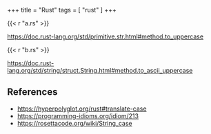 +++
title = "Rust"
tags = [ "rust" ]
+++

{{< r "a.rs" >}}

<https://doc.rust-lang.org/std/primitive.str.html#method.to_uppercase>

{{< r "b.rs" >}}

<https://doc.rust-lang.org/std/string/struct.String.html#method.to_ascii_uppercase>

## References

- <https://hyperpolyglot.org/rust#translate-case>
- <https://programming-idioms.org/idiom/213>
- <https://rosettacode.org/wiki/String_case>
